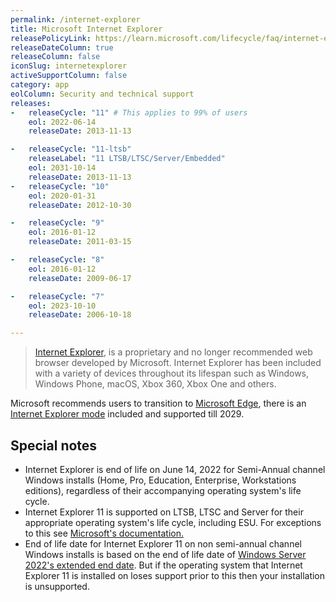 ```yaml
---
permalink: /internet-explorer
title: Microsoft Internet Explorer
releasePolicyLink: https://learn.microsoft.com/lifecycle/faq/internet-explorer-microsoft-edge#what-is-the-lifecycle-policy-for-internet-explorer-
releaseDateColumn: true
releaseColumn: false
iconSlug: internetexplorer
activeSupportColumn: false
category: app
eolColumn: Security and technical support
releases:
-   releaseCycle: "11" # This applies to 99% of users
    eol: 2022-06-14
    releaseDate: 2013-11-13

-   releaseCycle: "11-ltsb"
    releaseLabel: "11 LTSB/LTSC/Server/Embedded"
    eol: 2031-10-14
    releaseDate: 2013-11-13
-   releaseCycle: "10"
    eol: 2020-01-31
    releaseDate: 2012-10-30

-   releaseCycle: "9"
    eol: 2016-01-12
    releaseDate: 2011-03-15

-   releaseCycle: "8"
    eol: 2016-01-12
    releaseDate: 2009-06-17

-   releaseCycle: "7"
    eol: 2023-10-10
    releaseDate: 2006-10-18

---
```


> [Internet Explorer](https://www.microsoft.com/download/internet-explorer.aspx), is a proprietary and no longer recommended web browser developed by Microsoft. Internet Explorer has been included with a variety of devices throughout its lifespan such as Windows, Windows Phone, macOS, Xbox 360, Xbox One and others.

Microsoft recommends users to transition to [Microsoft Edge](https://www.microsoft.com/edge), there is an [Internet Explorer mode](https://learn.microsoft.com/deployedge/edge-ie-mode) included and supported till 2029.

## Special notes

- Internet Explorer is end of life on June 14, 2022 for Semi-Annual channel Windows installs (Home, Pro, Education, Enterprise, Workstations editions), regardless of their accompanying operating system's life cycle.
- Internet Explorer 11 is supported on LTSB, LTSC and Server for their appropriate operating system's life cycle, including ESU. For exceptions to this see [Microsoft's documentation.](https://learn.microsoft.com/lifecycle/faq/internet-explorer-microsoft-edge#what-is-the-lifecycle-policy-for-internet-explorer-)
- End of life date for Internet Explorer 11 on non semi-annual channel Windows installs is based on the end of life date of [Windows Server 2022's extended end date](https://learn.microsoft.com/lifecycle/products/windows-server-2022). But if the operating system that Internet Explorer 11 is installed on loses support prior to this then your installation is unsupported.
